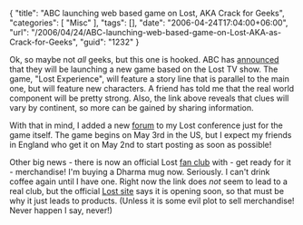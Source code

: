 {
	"title": "ABC launching web based game on Lost, AKA Crack for Geeks",
	"categories": [
		"Misc"
	],
	"tags": [],
	"date": "2006-04-24T17:04:00+06:00",
	"url": "/2006/04/24/ABC-launching-web-based-game-on-Lost-AKA-as-Crack-for-Geeks",
	"guid": "1232"
}

Ok, so maybe not <i>all</i> geeks, but this one is hooked. ABC has <a href="http://www.newsvine.com/_news/2006/04/23/175921-abc-to-launch-lost-interactive-game?pp=1">announced</a> that they will be launching a new game based on the Lost TV show. The game, "Lost Experience", will feature a story line that is parallel to the main one, but will feature new characters. A friend has told me that the real world component will be pretty strong. Also, the link above reveals that clues will vary by continent, so more can be gained by sharing information.

With that in mind, I added a new <a href="http://ray.camdenfamily.com/forums/threads.cfm?forumid=CDA20EEE-060B-EF5A-874C75F90F788DC6">forum</a> to my Lost conference just for the game itself. The game begins on May 3rd in the US, but I expect my friends in England who get it on May 2nd to start posting as soon as possible!

Other big news - there is now an official Lost <a href="http://www.creationent.com/lost/index.htm">fan club</a> with - get ready for it - merchandise! I'm buying a Dharma mug now. Seriously. I can't drink coffee again until I have one. Right now the link does <i>not</i> seem to lead to a real club, but the official <a href="http://abc.go.com/primetime/lost/">Lost site</a> says it is opening soon, so that must be why it just leads to products. (Unless it is some evil plot to sell merchandise! Never happen I say, never!)